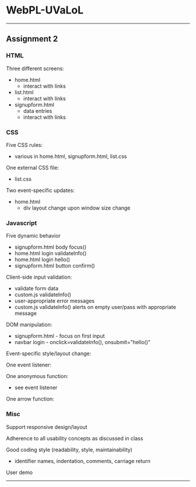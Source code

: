 # WebPL-UVaLoL
- - - -
## Assignment 2

### HTML
Three different screens:
* home.html
  * interact with links
* list.html
  * interact with links
* signupform.html
  * data entries
  * interact with links

### CSS
Five CSS rules:
* various in home.html, signupform.html, list.css

One external CSS file:
* list.css

Two event-specific updates:
* home.html
  * div layout change upon window size change

### Javascript
Five dynamic behavior
* signupform.html body focus()
* home.html login validateInfo()
* home.html login hello()
* signupform.html button confirm()

Client-side input validation:
* validate form data
 * custom.js validateInfo()
* user-appropriate error messages
 * custom.js validateInfo() alerts on empty user/pass with appropriate message

DOM manipulation:
* signupform.html - focus on first input <body onload=function()>
* navbar login - onclick=validateInfo(), onsubmit="hello()"

Event-specific style/layout change:


One event listener:


One anonymous function:
* see event listener

One arrow function:


### Misc
Support responsive design/layout

Adherence to all usability concepts as discussed in class

Good coding style (readability, style, maintainability)
* identifier names, indentation, comments, carriage return

User demo
- - - -

